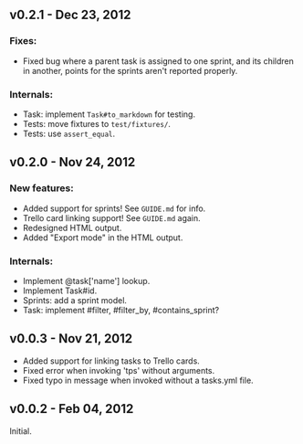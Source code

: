 v0.2.1 - Dec 23, 2012
---------------------

### Fixes:

  * Fixed bug where a parent task is assigned to one sprint, and its children in 
  another, points for the sprints aren't reported properly.

### Internals:

  * Task: implement `Task#to_markdown` for testing.
  * Tests: move fixtures to `test/fixtures/`.
  * Tests: use `assert_equal`.

v0.2.0 - Nov 24, 2012
---------------------

### New features:

  * Added support for sprints! See `GUIDE.md` for info.
  * Trello card linking support! See `GUIDE.md` again.
  * Redesigned HTML output.
  * Added "Export mode" in the HTML output.

### Internals:

  * Implement @task['name'] lookup.
  * Implement Task#id.
  * Sprints: add a sprint model.
  * Task: implement #filter, #filter_by, #contains_sprint?

v0.0.3 - Nov 21, 2012
---------------------

  * Added support for linking tasks to Trello cards.
  * Fixed error when invoking 'tps' without arguments.
  * Fixed typo in message when invoked without a tasks.yml file.

v0.0.2 - Feb 04, 2012
---------------------

Initial.
